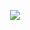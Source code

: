 <p align="center">
<img src="https://github.com/sabsat/Kubernetes/assets/52891829/298b9f87-4f86-422d-bc22-943c8c4522e0" />

</p>
 
 
 
 </br></br></br>
 

 
